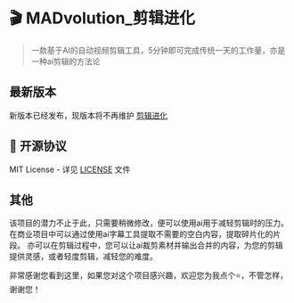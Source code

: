 # 🎬 MADvolution_剪辑进化
> 一款基于AI的自动视频剪辑工具，5分钟即可完成传统一天的工作量，亦是一种ai剪辑的方法论
## 最新版本
新版本已经发布，现版本将不再维护
[剪辑进化](https://github.com/qingningLime/Cliptolution)

## 📜 开源协议
MIT License - 详见 [LICENSE](LICENSE) 文件

## 其他
该项目的潜力不止于此，只需要稍微修改，便可以使用ai用于减轻剪辑时的压力。
在商业项目中可以通过使用ai字幕工具提取不需要的空白内容，提取碎片化的片段。
亦可以在剪辑过程中，您可以让ai裁剪素材并输出合并的内容，为您的剪辑提供灵感，或者轻度剪辑，减轻您的难度。

非常感谢您看到这里，如果您对这个项目感兴趣，欢迎您为我点个⭐，不管怎样，谢谢您！
